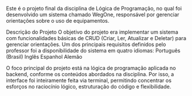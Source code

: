 Este é o projeto final da disciplina de Lógica de Programação, no qual foi desenvolvido um sistema chamado WegOne, 
responsável por gerenciar orientações sobre o uso de equipamentos.

Descrição do Projeto
O objetivo do projeto era implementar um sistema com funcionalidades básicas de CRUD (Criar, Ler, Atualizar e Deletar) para gerenciar orientações. 
Um dos principais requisitos definidos pelo professor foi a disponibilidade do sistema em quatro idiomas:
Português (Brasil)
Inglês
Espanhol
Alemão

O foco principal do projeto está na lógica de programação aplicada no backend,
conforme os conteúdos abordados na disciplina. Por isso, a interface foi inteiramente feita via terminal, 
permitindo concentrar os esforços no raciocínio lógico, estruturação do código e flexibilidade.
